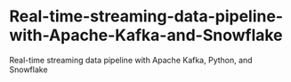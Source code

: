 # Real-time-streaming-data-pipeline-with-Apache-Kafka-and-Snowflake
Real-time streaming data pipeline with Apache Kafka, Python, and Snowflake
